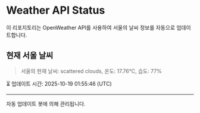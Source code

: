 
# Weather API Status

이 리포지토리는 OpenWeather API를 사용하여 서울의 날씨 정보를 자동으로 업데이트합니다.

## 현재 서울 날씨
> 서울의 현재 날씨: scattered clouds, 온도: 17.76°C, 습도: 77%

⏳ 업데이트 시간: 2025-10-19 01:55:46 (UTC)

---
자동 업데이트 봇에 의해 관리됩니다.
